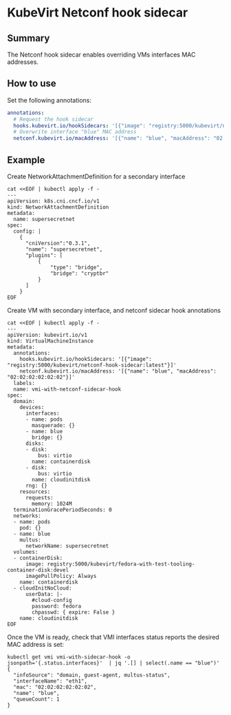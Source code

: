 # KubeVirt Netconf hook sidecar

## Summary

The Netconf hook sidecar enables overriding VMs interfaces MAC addresses.

## How to use

Set the following annotations:

```yaml
annotations:
  # Request the hook sidecar
  hooks.kubevirt.io/hookSidecars: '[{"image": "registry:5000/kubevirt/netconf-hook-sidecar:latest"}]'
  # Overwrite interface "blue" MAC address
  netconf.kubevirt.io/macAddress: '[{"name": "blue", "macAddress": "02:02:02:02:02:02"}]'
```

## Example

Create NetworkAttachmentDefinition for a secondary interface

```shell
cat <<EOF | kubectl apply -f -
--- 
apiVersion: k8s.cni.cncf.io/v1
kind: NetworkAttachmentDefinition
metadata:
  name: supersecretnet
spec:
  config: |
    {
      "cniVersion":"0.3.1",
      "name": "supersecretnet",
      "plugins": [
          {   
              "type": "bridge",
              "bridge": "cryptbr"
          }
      ]
    }
EOF
```

Create VM with secondary interface, and netconf sidecar hook annotations

```shell
cat <<EOF | kubectl apply -f -
---
apiVersion: kubevirt.io/v1
kind: VirtualMachineInstance
metadata:
  annotations:
    hooks.kubevirt.io/hookSidecars: '[{"image": "registry:5000/kubevirt/netconf-hook-sidecar:latest"}]'
    netconf.kubevirt.io/macAddress: '[{"name": "blue", "macAddress": "02:02:02:02:02:02"}]'
  labels:
  name: vmi-with-netconf-sidecar-hook
spec:
  domain:
    devices:
      interfaces:
      - name: pods
        masquerade: {}
      - name: blue
        bridge: {}
      disks:
      - disk:
          bus: virtio
        name: containerdisk
      - disk:
          bus: virtio
        name: cloudinitdisk
      rng: {}
    resources:
      requests:
        memory: 1024M
  terminationGracePeriodSeconds: 0
  networks:
  - name: pods
    pod: {}
  - name: blue
    multus:
      networkName: supersecretnet
  volumes:
  - containerDisk:
      image: registry:5000/kubevirt/fedora-with-test-tooling-container-disk:devel
      imagePullPolicy: Always
    name: containerdisk
  - cloudInitNoCloud:
      userData: |-
        #cloud-config
        password: fedora
        chpasswd: { expire: False }
    name: cloudinitdisk
EOF
```

Once the VM is ready, check that VMI interfaces status reports the desired MAC address is set:

```shell
kubectl get vmi vmi-with-sidecar-hook -o jsonpath='{.status.interfaces}'  | jq '.[] | select(.name == "blue")'
{
  "infoSource": "domain, guest-agent, multus-status",
  "interfaceName": "eth1",
  "mac": "02:02:02:02:02:02",
  "name": "blue",
  "queueCount": 1
}
```
